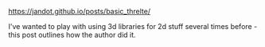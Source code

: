 https://jandot.github.io/posts/basic_threlte/

I've wanted to play with using 3d libraries for 2d stuff several times before - this post outlines how the author did it.

